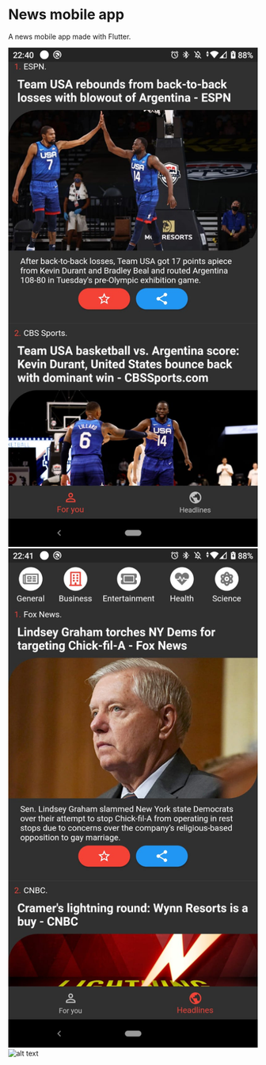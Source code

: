 # News mobile app

A news mobile app made with Flutter.

![alt text](https://github.com/nachov99/newsapp/blob/main/images-readme/for-you.jpeg)
![alt text](https://github.com/nachov99/newsapp/blob/main/images-readme/business.jpeg)
![alt text](https://github.com/nachov99/newsapp/blob/main/images-readme/science.jpge)
